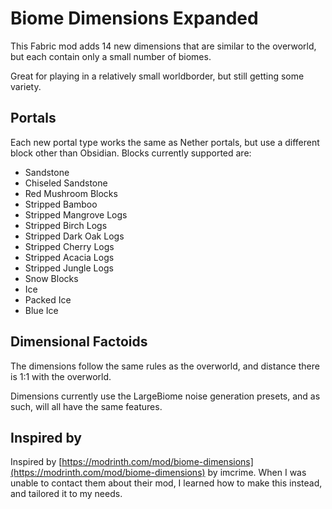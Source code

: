 Biome Dimensions Expanded
=========================

This Fabric mod adds 14 new dimensions that are similar to the overworld, but each contain only a small number of biomes.

Great for playing in a relatively small worldborder, but still getting some variety.

## Portals

Each new portal type works the same as Nether portals, but use a different block other than Obsidian. Blocks currently supported are:

- Sandstone
- Chiseled Sandstone
- Red Mushroom Blocks
- Stripped Bamboo
- Stripped Mangrove Logs
- Stripped Birch Logs
- Stripped Dark Oak Logs
- Stripped Cherry Logs
- Stripped Acacia Logs
- Stripped Jungle Logs
- Snow Blocks
- Ice
- Packed Ice
- Blue Ice

## Dimensional Factoids

The dimensions follow the same rules as the overworld, and distance there is 1:1 with the overworld.

Dimensions currently use the LargeBiome noise generation presets, and as such, will all have the same features.

## Inspired by

Inspired by [https://modrinth.com/mod/biome-dimensions](https://modrinth.com/mod/biome-dimensions) by imcrime. When I was unable to contact them about their mod, I learned how to make this instead, and tailored it to my needs.